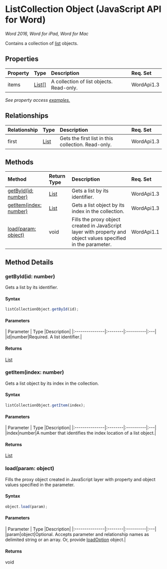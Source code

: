 # ListCollection Object (JavaScript API for Word)

_Word 2016, Word for iPad, Word for Mac_

Contains a collection of [list](list.md) objects.

## Properties

| Property	   | Type	|Description| Req. Set|
|:---------------|:--------|:----------|:----|
|items|[List[]](list.md)|A collection of list objects. Read-only.|WordApi1.3||

_See property access [examples.](#property-access-examples)_

## Relationships
| Relationship | Type	|Description| Req. Set|
|:---------------|:--------|:----------|:----|
|first|[List](list.md)|Gets the first list in this collection. Read-only.|WordApi1.3||

## Methods

| Method		   | Return Type	|Description| Req. Set|
|:---------------|:--------|:----------|:----|
|[getById(id: number)](#getbyidid-number)|[List](list.md)|Gets a list by its identifier.|WordApi1.3|
|[getItem(index: number)](#getitemindex-number)|[List](list.md)|Gets a list object by its index in the collection.|WordApi1.3|
|[load(param: object)](#loadparam-object)|void|Fills the proxy object created in JavaScript layer with property and object values specified in the parameter.|WordApi1.1|

## Method Details


### getById(id: number)
Gets a list by its identifier.

#### Syntax
```js
listCollectionObject.getById(id);
```

#### Parameters
| Parameter	   | Type	|Description|
|:---------------|:--------|:----------|:---|
|id|number|Required. A list identifier.|

#### Returns
[List](list.md)

### getItem(index: number)
Gets a list object by its index in the collection.

#### Syntax
```js
listCollectionObject.getItem(index);
```

#### Parameters
| Parameter	   | Type	|Description|
|:---------------|:--------|:----------|:---|
|index|number|A number that identifies the index location of a list object.|

#### Returns
[List](list.md)

### load(param: object)
Fills the proxy object created in JavaScript layer with property and object values specified in the parameter.

#### Syntax
```js
object.load(param);
```

#### Parameters
| Parameter	   | Type	|Description|
|:---------------|:--------|:----------|:---|
|param|object|Optional. Accepts parameter and relationship names as delimited string or an array. Or, provide [loadOption](loadoption.md) object.|

#### Returns
void
